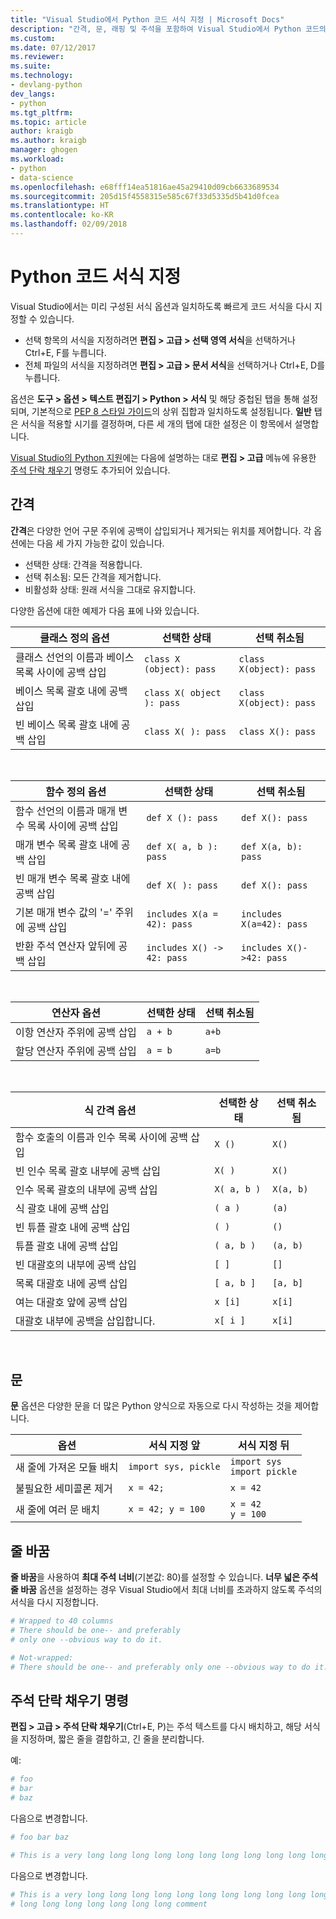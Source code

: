```yaml
---
title: "Visual Studio에서 Python 코드 서식 지정 | Microsoft Docs"
description: "간격, 문, 래핑 및 주석을 포함하여 Visual Studio에서 Python 코드의 서식을 자동으로 다시 지정하는 방법입니다."
ms.custom: 
ms.date: 07/12/2017
ms.reviewer: 
ms.suite: 
ms.technology:
- devlang-python
dev_langs:
- python
ms.tgt_pltfrm: 
ms.topic: article
author: kraigb
ms.author: kraigb
manager: ghogen
ms.workload:
- python
- data-science
ms.openlocfilehash: e68fff14ea51816ae45a29410d09cb6633689534
ms.sourcegitcommit: 205d15f4558315e585c67f33d5335d5b41d0fcea
ms.translationtype: HT
ms.contentlocale: ko-KR
ms.lasthandoff: 02/09/2018
---
```

# <a name="formatting-python-code"></a>Python 코드 서식 지정

Visual Studio에서는 미리 구성된 서식 옵션과 일치하도록 빠르게 코드 서식을 다시 지정할 수 있습니다.

- 선택 항목의 서식을 지정하려면 **편집 > 고급 > 선택 영역 서식**을 선택하거나 Ctrl+E, F를 누릅니다.
- 전체 파일의 서식을 지정하려면 **편집 > 고급 > 문서 서식**을 선택하거나 Ctrl+E, D를 누릅니다.

옵션은 **도구 > 옵션 > 텍스트 편집기 > Python > 서식** 및 해당 중첩된 탭을 통해 설정되며, 기본적으로 [PEP 8 스타일 가이드](http://www.python.org/dev/peps/pep-0008/)의 상위 집합과 일치하도록 설정됩니다. **일반** 탭은 서식을 적용할 시기를 결정하며, 다른 세 개의 탭에 대한 설정은 이 항목에서 설명합니다.

[Visual Studio의 Python 지원](installing-python-support-in-visual-studio.md)에는 다음에 설명하는 대로 **편집 > 고급** 메뉴에 유용한 [주석 단락 채우기](#fill-comment-paragraph-command) 명령도 추가되어 있습니다.

## <a name="spacing"></a>간격

**간격**은 다양한 언어 구문 주위에 공백이 삽입되거나 제거되는 위치를 제어합니다. 각 옵션에는 다음 세 가지 가능한 값이 있습니다.

- 선택한 상태: 간격을 적용합니다.
- 선택 취소됨: 모든 간격을 제거합니다.
- 비활성화 상태: 원래 서식을 그대로 유지합니다.

다양한 옵션에 대한 예제가 다음 표에 나와 있습니다.

| 클래스 정의 옵션 | 선택한 상태 | 선택 취소됨 |
| --- | --- | --- | 
| 클래스 선언의 이름과 베이스 목록 사이에 공백 삽입 | `class X (object): pass` | `class X(object): pass` | 
| 베이스 목록 괄호 내에 공백 삽입 | `class X( object ): pass` | `class X(object): pass` |
| 빈 베이스 목록 괄호 내에 공백 삽입 | `class X( ): pass` | `class X(): pass` |

<br/>

| 함수 정의 옵션 | 선택한 상태 | 선택 취소됨 |
| --- | --- | --- |
| 함수 선언의 이름과 매개 변수 목록 사이에 공백 삽입 | `def X (): pass` | `def X(): pass` | 
| 매개 변수 목록 괄호 내에 공백 삽입 | `def X( a, b ): pass` | `def X(a, b): pass` |
| 빈 매개 변수 목록 괄호 내에 공백 삽입 | `def X( ): pass` | `def X(): pass` |
| 기본 매개 변수 값의 '=' 주위에 공백 삽입 | `includes X(a = 42): pass` | `includes X(a=42): pass` |
| 반환 주석 연산자 앞뒤에 공백 삽입 | `includes X() -> 42: pass` | `includes X()->42: pass` |

<br/>

| 연산자 옵션 | 선택한 상태 | 선택 취소됨 |
| --- | --- | --- |
| 이항 연산자 주위에 공백 삽입 | `a + b` | `a+b` |
| 할당 연산자 주위에 공백 삽입 | `a = b` | `a=b` |

<br/>

| 식 간격 옵션 | 선택한 상태 | 선택 취소됨 |
| --- | --- | --- |
| 함수 호출의 이름과 인수 목록 사이에 공백 삽입 | `X ()` | `X()` |
| 빈 인수 목록 괄호 내부에 공백 삽입 | `X( )` | `X()` |
| 인수 목록 괄호의 내부에 공백 삽입 | `X( a, b )` | `X(a, b)` |
| 식 괄호 내에 공백 삽입 | `( a )` | `(a)` |
| 빈 튜플 괄호 내에 공백 삽입 | `( )` | `()` |
| 튜플 괄호 내에 공백 삽입 | `( a, b )` | `(a, b)` |
| 빈 대괄호의 내부에 공백 삽입 | `[ ]` | `[]` |
| 목록 대괄호 내에 공백 삽입 | `[ a, b ]` | `[a, b]` |
| 여는 대괄호 앞에 공백 삽입 | `x [i]` | `x[i]` |
| 대괄호 내부에 공백을 삽입합니다. | `x[ i ]` | `x[i]` |

<br/>

## <a name="statements"></a>문

**문** 옵션은 다양한 문을 더 많은 Python 양식으로 자동으로 다시 작성하는 것을 제어합니다.

| 옵션 | 서식 지정 앞 | 서식 지정 뒤 |
| --- | --- | --- |
| 새 줄에 가져온 모듈 배치 | `import sys, pickle` | `import sys`<br/>`import pickle` |
| 불필요한 세미콜론 제거 | `x = 42;` | `x = 42` |
| 새 줄에 여러 문 배치 | `x = 42; y = 100` | `x = 42`<br/>`y = 100` |

## <a name="wrapping"></a>줄 바꿈

**줄 바꿈**을 사용하여 **최대 주석 너비**(기본값: 80)를 설정할 수 있습니다. **너무 넓은 주석 줄 바꿈** 옵션을 설정하는 경우 Visual Studio에서 최대 너비를 초과하지 않도록 주석의 서식을 다시 지정합니다.

```python
# Wrapped to 40 columns
# There should be one-- and preferably
# only one --obvious way to do it.
```

```python
# Not-wrapped:
# There should be one-- and preferably only one --obvious way to do it.
```

## <a name="fill-comment-paragraph-command"></a>주석 단락 채우기 명령

**편집 > 고급 > 주석 단락 채우기**(Ctrl+E, P)는 주석 텍스트를 다시 배치하고, 해당 서식을 지정하며, 짧은 줄을 결합하고, 긴 줄을 분리합니다.

예:

```python
# foo
# bar
# baz
```

다음으로 변경합니다.

```python
# foo bar baz
```

```python
# This is a very long long long long long long long long long long long long long long long long long long long comment
```

다음으로 변경합니다.

```python
# This is a very long long long long long long long long long long long long
# long long long long long long long comment
```